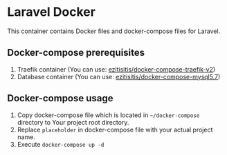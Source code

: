 # Laravel Docker

This container contains Docker files and docker-compose files for Laravel.

## Docker-compose prerequisites

1. Traefik container (You can use: 
   [ezitisitis/docker-compose-traefik-v2](traefik_docker_compose_repository))
2. Database container (You can use: 
   [ezitisitis/docker-compose-mysql5.7](mysql_docker_compose_repository))
   
[traefik_docker_compose_repository]: https://github.com/ezitisitis/docker-compose-traefik-v2
[mysql_docker_compose_repository]: https://github.com/ezitisitis/docker-compose-mysql5.7

## Docker-compose usage

1. Copy docker-compose file which is located in `~/docker-compose` directory to 
Your project root directory.
2. Replace `placeholder` in docker-compose file with your actual project name.
3. Execute `docker-compose up -d`